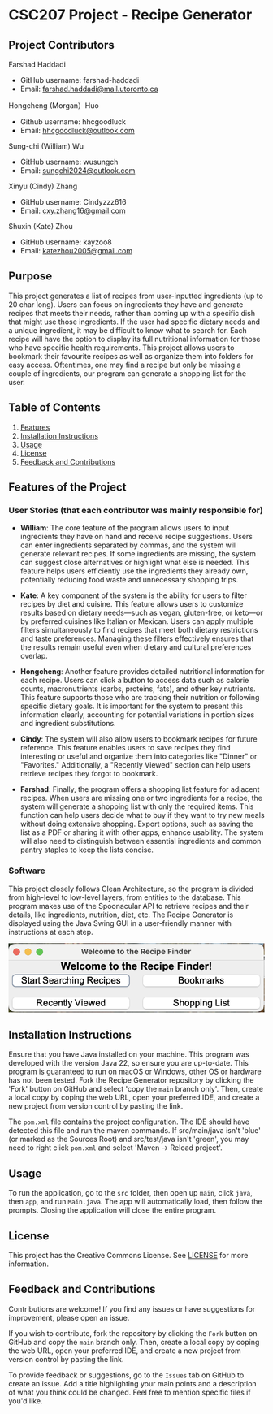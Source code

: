# CSC207 Project - Recipe Generator

## Project Contributors

⁠Farshad Haddadi 
* GitHub username: farshad-haddadi
* Email:⁠⁠ farshad.haddadi@mail.utoronto.ca

Hongcheng (Morgan）Huo
* Github username: hhcgoodluck
* Email: hhcgoodluck@outlook.com

Sung-chi (William) Wu
* GitHub username: ⁠⁠wusungch 
* Email:⁠⁠ sungchi2024@outlook.com

Xinyu (Cindy) Zhang
* GitHub username: Cindyzzz616
* Email: cxy.zhang16@gmail.com

Shuxin (Kate) Zhou
* GitHub username: kayzoo8
* Email: katezhou2005@gmail.com

## Purpose
This project generates a list of recipes from user-inputted ingredients (up to 20 char long). Users can focus on 
ingredients they have and generate recipes that meets their needs, rather than coming up with a specific dish 
that might use those ingredients. If the user had specific dietary needs and a unique ingredient, it may be difficult
to know what to search for. Each recipe will have the option to display its full nutritional information for those
who have specific health requirements. This project allows users to bookmark their favourite recipes as well as 
organize them into folders for easy access. Oftentimes, one may find a recipe but only be missing a couple of 
ingredients, our program can generate a shopping list for the user.

## Table of Contents
1) [Features](#features-of-the-project)
2) [Installation Instructions](#installation-instructions)
3) [Usage](#usage)
4) [License](#license)
5) [Feedback and Contributions](#feedback-and-contributions)


## Features of the Project
### User Stories (that each contributor was mainly responsible for)
*	**William**: The core feature of the program allows users to input ingredients they have on hand and receive 
recipe suggestions. Users can enter ingredients separated by commas, and the system will generate relevant 
recipes. If some ingredients are missing, the system can suggest close alternatives or highlight what else is 
needed. This feature helps users efficiently use the ingredients they already own, potentially reducing food 
waste and unnecessary shopping trips.


*	**Kate**: A key component of the system is the ability for users to filter recipes by diet and cuisine. 
This feature allows users to customize results based on dietary needs—such as vegan, gluten-free, or keto—or 
by preferred cuisines like Italian or Mexican. Users can apply multiple filters simultaneously to find recipes 
that meet both dietary restrictions and taste preferences. Managing these filters effectively ensures that the 
results remain useful even when dietary and cultural preferences overlap.


*	**Hongcheng**: Another feature provides detailed nutritional information for each recipe. Users can click a button 
to access data such as calorie counts, macronutrients (carbs, proteins, fats), and other key nutrients. This 
feature supports those who are tracking their nutrition or following specific dietary goals. It is important 
for the system to present this information clearly, accounting for potential variations in portion sizes and 
ingredient substitutions.


*	**Cindy**: The system will also allow users to bookmark recipes for future reference. This feature enables 
users to save recipes they find interesting or useful and organize them into categories like "Dinner" or 
"Favorites." Additionally, a "Recently Viewed" section can help users retrieve recipes they forgot to bookmark.


*	**Farshad**: Finally, the program offers a shopping list feature for adjacent recipes. When users are missing 
one or two ingredients for a recipe, the system will generate a shopping list with only the required items. This 
function can help users decide what to buy if they want to try new meals without doing extensive shopping. 
Export options, such as saving the list as a PDF or sharing it with other apps, enhance usability. The system 
will also need to distinguish between essential ingredients and common pantry staples to keep the lists concise.

### Software
This project closely follows Clean Architecture, so the program is divided from high-level to low-level layers,
from entities to the database. This program makes use of the Spoonacular API to retrieve recipes and their
details, like ingredients, nutrition, diet, etc. The Recipe Generator is displayed using the Java Swing GUI in
a user-friendly manner with instructions at each step.

![Screenshot of "Welcome" homepage for Recipe Generator](images/Welcome_Homepage.png)

## Installation Instructions
Ensure that you have Java installed on your machine. This program was developed with the version Java 22, so 
ensure you are up-to-date. This program is guaranteed to run on macOS or Windows, 
other OS or hardware has not been tested. Fork the Recipe Generator repository by clicking the 'Fork' button
on GitHub and select 'copy the `main` branch only'. Then, create a local copy by coping the web URL, open your 
preferred IDE, and create a new project from version control by pasting the link.

The `pom.xml` file contains the project configuration. The IDE should have detected this file and run the 
maven commands. If src/main/java isn't 'blue' (or marked as the Sources Root) and src/test/java isn't 'green', 
you may need to right click `pom.xml` and select 'Maven -> Reload project'.

## Usage
To run the application, go to the `src` folder, then open up `main`, click `java`, then `app`, and run `Main.java`.
The app will automatically load, then follow the prompts. Closing the application will close the 
entire program.

## License
This project has the Creative Commons License. See [LICENSE](LICENSE) for more information.

## Feedback and Contributions
Contributions are welcome! If you find any issues or have suggestions for improvement, 
please open an issue.

If you wish to contribute, fork the repository by clicking the `Fork` button on GitHub
and copy the `main` branch only. Then, create a local copy by coping the web URL, open your preferred IDE, 
and create a new project from version control by pasting the link.

To provide feedback or suggestions, go to the `Issues` tab on GitHub to create an issue. Add a title highlighting
your main points and a description of what you think could be changed. Feel free to mention specific files if
you'd like.

